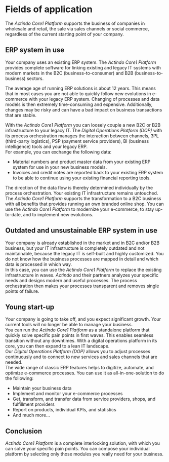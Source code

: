 # Fields of application

The *Actindo Core1 Platform* supports the business of companies in wholesale and retail, the sale via sales channels or social commerce, regardless of the current starting point of your company.


## ERP system in use

Your company uses an existing ERP system. The *Actindo Core1 Platform* provides complete software for linking existing and legacy IT systems with modern markets in the B2C (business-to-consumer) and B2B (business-to-business) sectors.   

The average age of running ERP solutions is about 12 years. This means that in most cases you are not able to quickly follow new evolutions in e-commerce with your legacy ERP system. Changing of processes and data models is then extremely time-consuming and expensive. Additionally, changes may be risky and can have a bad impact on business transactions that are stable. 

With the *Actindo Core1 Platform* you can loosely couple a new B2C or B2B infrastructure to your legacy IT. The *Digital Operations Platform (DOP)* with its process orchestration manages the interaction between channels, 3PL (third-party logistics), PSP (payment service providers), BI (business intelligence) tools and your legacy ERP.  
For example, you can exchange the following data:
- Material numbers and product master data from your existing ERP system for use in your new business models.
- Invoices and credit notes are reported back to your existing ERP system to be able to continue using your existing financial reporting tools.

The direction of the data flow is thereby determined individually by the process orchestration. Your existing IT infrastructure remains untouched. 
The *Actindo Core1 Platform* supports the transformation to a B2C business with all benefits that provides running an own branded online shop. 
You can use the *Actindo Core1 Platform* to modernize your e-commerce, to stay up-to-date, and to implement new evolutions.  



## Outdated and unsustainable ERP system in use

Your company is already established in the market and in B2C and/or B2B business, but your IT infrastructure is completely outdated and not maintainable, because the legacy IT is self-built and highly customized.
You do not know how the business processes are mapped in detail and which data is processed in which way.     
In this case, you can use the *Actindo Core1 Platform* to replace the existing infrastructure in waves. 
*Actindo* and their partners analyzes your specific needs and designs modern and useful processes. 
The process orchestration then makes your processes transparent and removes single points of failure.

## Young start-up

Your company is going to take off, and you expect significant growth. Your current tools will no longer be able to manage your business.  
You can run the *Actindo Core1 Platform* as a standalone platform that quickly solve specific pain points in first waves. 
This enables seamless transition without any downtimes. With a digital operations platform in its core, you can then expand to a lean IT landscape.   
Our *Digital Operations Platform (DOP)* allows you to adjust processes continuously and to connect to new services and sales channels that are needed.  
The wide range of classic ERP features helps to digitize, automate, and optimize e-commerce processes. You can use it as all-in-one-solution to do the following:   
 - Maintain your business data   
 - Implement and monitor your e-commerce processes   
 - Get, transform, and transfer data from service providers, shops, and fulfillment providers   
 - Report on products, individual KPIs, and statistics    
 - And much more...


## Conclusion

*Actindo Core1 Platform* is a complete interlocking solution, with which you can solve your specific pain points. You can compose your individual platform by selecting only those modules you really need for your business. 

